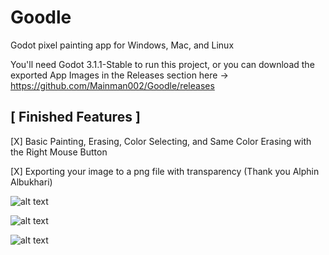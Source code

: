 # Goodle
Godot pixel painting app for Windows, Mac, and Linux

You'll need Godot 3.1.1-Stable to run this project, or you can download the exported App Images in the Releases section here -> https://github.com/Mainman002/Goodle/releases

[ Finished Features ]
-

[X] Basic Painting, Erasing, Color Selecting, and Same Color Erasing with the Right Mouse Button

[X] Exporting your image to a png file with transparency (Thank you Alphin Albukhari)

![alt text](https://github.com/Mainman002/Goodle/blob/master/SnapShots/1.png)

![alt text](https://github.com/Mainman002/Goodle/blob/master/SnapShots/2.png)

![alt text](https://github.com/Mainman002/Goodle/blob/master/SnapShots/3.png)

